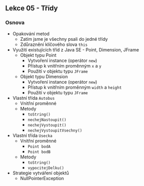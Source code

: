 Lekce 05 - Třídy
----------------

### Osnova

- Opakování metod
    - Zatím jsme je všechny psali do jedné třídy
    - Zdůraznění klíčového slova `this`
- Využití existujících tříd z Java SE - Point, Dimension, JFrame
    - Objekt typu Point
        - Vytvoření instance (operátor `new`)
        - Přístup k vnitřním proměnným `x` a `y`
        - Použití v objektu typu `JFrame`
    - Objekt typu Dimension
        - Vytvoření instance (operátor `new`)
        - Přístup k vnitřním proměnným `width` a `height`
        - Použití v objektu typu `JFrame`
- Vlastní třída `Autobus`
    - Vnitřní proměnné
    - Metody
        - `toString()`
        - `nechejNastoupit()`
        - `nechejVystoupit()`
        - `nechejVystoupitVsechny()`
- Vlastní třída `Usecka`
    - Vnitřní proměnné
        - `Point bodA`
        - `Point bodB`
    - Metody
        - `toString()`
        - `vypocitejDelku()`
- Strategie vytváření objektů
    - NullPointerException
